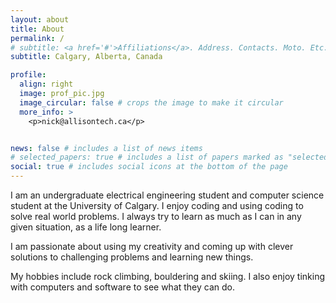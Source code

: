 ```yaml
---
layout: about
title: About
permalink: /
# subtitle: <a href='#'>Affiliations</a>. Address. Contacts. Moto. Etc.
subtitle: Calgary, Alberta, Canada

profile:
  align: right
  image: prof_pic.jpg
  image_circular: false # crops the image to make it circular
  more_info: >
    <p>nick@allisontech.ca</p>


news: false # includes a list of news items
# selected_papers: true # includes a list of papers marked as "selected={true}"
social: true # includes social icons at the bottom of the page
---
```


I am an undergraduate electrical engineering student and computer science student at the University of Calgary. I enjoy coding and using coding to solve real world problems. I always try to learn as much as I can in any given situation, as a life long learner.

I am passionate about using my creativity and coming up with clever solutions to challenging problems and learning new things.

My hobbies include rock climbing, bouldering and skiing. I also enjoy tinking with computers and software to see what they can do.
